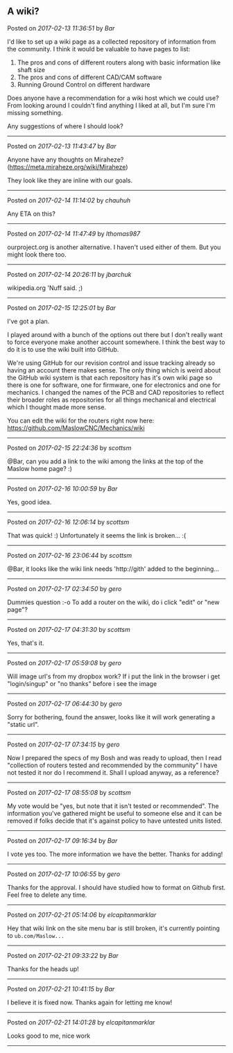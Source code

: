 ## A wiki?
Posted on *2017-02-13 11:36:51* by *Bar*

I'd like to set up a wiki page as a collected repository of information from the community. I think it would be valuable to have pages to list:

1) The pros and cons of different routers along with basic information like shaft size
2) The pros and cons of different CAD/CAM software
3) Running Ground Control on different hardware

Does anyone have a recommendation for a wiki host which we could use? From looking around I couldn't find anything I liked at all, but I'm sure I'm missing something.

Any suggestions of where I should look?

---

Posted on *2017-02-13 11:43:47* by *Bar*

Anyone have any thoughts on Miraheze? (https://meta.miraheze.org/wiki/Miraheze)

They look like they are inline with our goals.

---

Posted on *2017-02-14 11:14:02* by *chauhuh*

Any ETA on this?

---

Posted on *2017-02-14 11:47:49* by *lthomas987*

ourproject.org is another alternative. I haven't used either of them.  But you might look there too.

---

Posted on *2017-02-14 20:26:11* by *jbarchuk*

wikipedia.org 'Nuff said. ;)

---

Posted on *2017-02-15 12:25:01* by *Bar*

I've got a plan. 

I played around with a bunch of the options out there but I don't really want to force everyone make another account somewhere. I think the best way to do it is to use the wiki built into GitHub. 

We're using GitHub for our revision control and issue tracking already so having an account there makes sense. The only thing which is weird about the GitHub wiki system is that each repository has it's own wiki page so there is one for software, one for firmware, one for electronics and one for mechanics. I changed the names of the PCB and CAD repositories to reflect their broader roles as repositories for all things mechanical and electrical which I thought made more sense. 

You can edit the wiki for the routers right now here: https://github.com/MaslowCNC/Mechanics/wiki

---

Posted on *2017-02-15 22:24:36* by *scottsm*

@Bar, can you add a link to the wiki among the links at the top of the Maslow home page? :)

---

Posted on *2017-02-16 10:00:59* by *Bar*

Yes, good idea.

---

Posted on *2017-02-16 12:06:14* by *scottsm*

That was quick!  :) Unfortunately it seems the link is broken... :(

---

Posted on *2017-02-16 23:06:44* by *scottsm*

@Bar, it looks  like the wiki link needs 'http://gith' added to the beginning...

---

Posted on *2017-02-17 02:34:50* by *gero*

Dummies question :-o
To add a router on the wiki, do i click "edit" or "new page"?

---

Posted on *2017-02-17 04:31:30* by *scottsm*

Yes, that's it.

---

Posted on *2017-02-17 05:59:08* by *gero*

Will image url's from my dropbox work?
If i put the link in the browser i get "login/singup" or "no thanks" before i see the image

---

Posted on *2017-02-17 06:44:30* by *gero*

Sorry for bothering, found the answer, looks like it will work generating a "static url".

---

Posted on *2017-02-17 07:34:15* by *gero*

Now I prepared the specs of my Bosh and was ready to upload, then I read "collection of routers tested and recommended by the community"
 I have not tested it nor do I recommend it. Shall I upload anyway, as a reference?

---

Posted on *2017-02-17 08:55:08* by *scottsm*

My vote would be "yes, but note that it isn't tested or recommended". The information you've gathered might be useful to someone else and it can be removed if folks decide that it's against policy to have untested units listed.

---

Posted on *2017-02-17 09:16:34* by *Bar*

I vote yes too. The more information we have the better. Thanks for adding!

---

Posted on *2017-02-17 10:06:55* by *gero*

Thanks for the approval. I should have studied how to format on Github first. Feel free to delete any time.

---

Posted on *2017-02-21 05:14:06* by *elcapitanmarklar*

Hey that wiki link on the site menu bar is still broken, it's currently pointing to `ub.com/Maslow...`

---

Posted on *2017-02-21 09:33:22* by *Bar*

Thanks for the heads up!

---

Posted on *2017-02-21 10:41:15* by *Bar*

I believe it is fixed now. Thanks again for letting me know!

---

Posted on *2017-02-21 14:01:28* by *elcapitanmarklar*

Looks good to me, nice work

---

